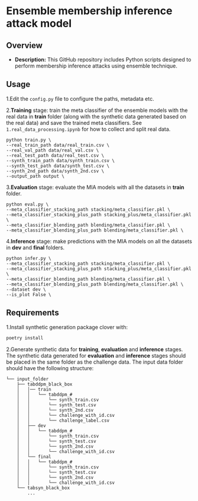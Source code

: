 # Ensemble membership inference attack model

## Overview

- **Description:** This GitHub repository includes Python scripts designed to perform membership inference attacks using ensemble technique.

## Usage

1.Edit the `config.py` file to configure the paths, metadata etc.

2.**Training** stage: train the meta classifier of the ensemble models with the real data in **train** folder 
(along with the synthetic data generated based on the real data) and save the trained meta classifiers. 
See `1.real_data_processing.ipynb` for how to collect and split real data.

```
python train.py \
--real_train_path data/real_train.csv \
--real_val_path data/real_val.csv \
--real_test_path data/real_test.csv \
--synth_train_path data/synth_train.csv \
--synth_test_path data/synth_test.csv \
--synth_2nd_path data/synth_2nd.csv \
--output_path output \
```

3.**Evaluation** stage: evaluate the MIA models with all the datasets in **train** folder.

```
python eval.py \
--meta_classifier_stacking_path stacking/meta_classifier.pkl \
--meta_classifier_stacking_plus_path stacking_plus/meta_classifier.pkl \
--meta_classifier_blending_path blending/meta_classifier.pkl \
--meta_classifier_blending_plus_path blending/meta_classifier.pkl \
```

4.**Inference** stage: make predictions with the MIA models on all the datasets in **dev** and **final** folders.

```
python infer.py \
--meta_classifier_stacking_path stacking/meta_classifier.pkl \
--meta_classifier_stacking_plus_path stacking_plus/meta_classifier.pkl \
--meta_classifier_blending_path blending/meta_classifier.pkl \
--meta_classifier_blending_plus_path blending/meta_classifier.pkl \
--dataset dev \
--is_plot False \
```

## Requirements

1.Install synthetic generation package clover with:

```bash
poetry install
````

2.Generate synthetic data for **training**, **evaluation** and **inference** stages. 
The synthetic data generated for **evaluation** and **inference** stages should be placed in the same folder 
as the challenge data. The input data folder should have the following structure:

```
└── input_folder
    ├── tabddpm_black_box
    │   │── train 
    │   │   └── tabddpm_#
    │   │       └── synth_train.csv
    │   │       └── synth_test.csv
    │   │       └── synth_2nd.csv
    │   │       └── challenge_with_id.csv
    │   │       └── challenge_label.csv    
    │   ├── dev
    │   │   └── tabddpm_#
    │   │       └── synth_train.csv
    │   │       └── synth_test.csv
    │   │       └── synth_2nd.csv    
    │   │       └── challenge_with_id.csv
    │   └── final
    │   │   └── tabddpm_#
    │   │       └── synth_train.csv
    │   │       └── synth_test.csv
    │   │       └── synth_2nd.csv
    │   │       └── challenge_with_id.csv
    └── tabsyn_black_box
        ... 
```